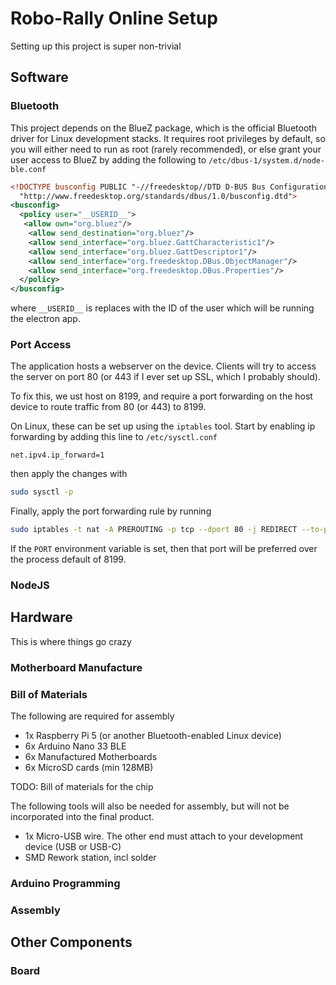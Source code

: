 # Robo-Rally Online Setup

Setting up this project is super non-trivial

## Software

### Bluetooth

This project depends on the BlueZ package, which is the official Bluetooth driver for Linux development stacks.
It requires root privileges by default, so you will either need to run as root (rarely recommended), or else grant your user access to BlueZ by adding the following to `/etc/dbus-1/system.d/node-ble.conf`

```xml
<!DOCTYPE busconfig PUBLIC "-//freedesktop//DTD D-BUS Bus Configuration 1.0//EN"
  "http://www.freedesktop.org/standards/dbus/1.0/busconfig.dtd">
<busconfig>
  <policy user="__USERID__">
   <allow own="org.bluez"/>
    <allow send_destination="org.bluez"/>
    <allow send_interface="org.bluez.GattCharacteristic1"/>
    <allow send_interface="org.bluez.GattDescriptor1"/>
    <allow send_interface="org.freedesktop.DBus.ObjectManager"/>
    <allow send_interface="org.freedesktop.DBus.Properties"/>
  </policy>
</busconfig>
```

where `__USERID__` is replaces with the ID of the user which will be running the electron app.

### Port Access

The application hosts a webserver on the device.
Clients will try to access the server on port 80 (or 443 if I ever set up SSL, which I probably should).

To fix this, we ust host on 8199, and require a port forwarding on the host device to route traffic from 80 (or 443) to 8199.

On Linux, these can be set up using the `iptables` tool.
Start by enabling ip forwarding by adding this line to `/etc/sysctl.conf`
```
net.ipv4.ip_forward=1
```
then apply the changes with
```bash
sudo sysctl -p
```
Finally, apply the port forwarding rule by running
```bash
sudo iptables -t nat -A PREROUTING -p tcp --dport 80 -j REDIRECT --to-port 8199
```

If the `PORT` environment variable is set, then that port will be preferred over the process default of 8199.

### NodeJS

## Hardware

This is where things go crazy

### Motherboard Manufacture

### Bill of Materials

The following are required for assembly

* 1x Raspberry Pi 5 (or another Bluetooth-enabled Linux device)
* 6x Arduino Nano 33 BLE
* 6x Manufactured Motherboards
* 6x MicroSD cards (min 128MB)

TODO: Bill of materials for the chip

The following tools will also be needed for assembly, but will not be incorporated into the final product.

* 1x Micro-USB wire. The other end must attach to your development device (USB or USB-C)
* SMD Rework station, incl solder

### Arduino Programming

### Assembly

## Other Components

### Board
